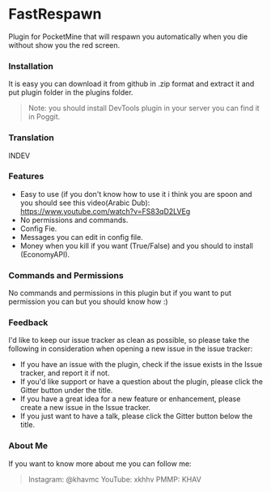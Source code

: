 # FastRespawn

Plugin for PocketMine that will respawn you automatically when you die without show you the red screen.<br>

### Installation
It is easy you can download it from github in .zip format and extract it and put plugin folder in the plugins folder.
> Note: you should install DevTools plugin in your server you can find it in Poggit.

### Translation
INDEV

### Features
- Easy to use (if you don't know how to use it i think you are spoon and you should see this video(Arabic Dub): https://www.youtube.com/watch?v=FS83qD2LVEg
- No permissions and commands.
- Config Fie.
- Messages you can edit in config file.
- Money when you kill if you want (True/False) and you should to install (EconomyAPI).

### Commands and Permissions
No commands and permissions in this plugin but if you want to put permission you can but you should know how :)

### Feedback
I'd like to keep our issue tracker as clean as possible, so please take the following in consideration when opening a new issue in the issue tracker:
- If you have an issue with the plugin, check if the issue exists in the Issue tracker, and report it if not.
- If you'd like support or have a question about the plugin, please click the Gitter button under the title.
- If you have a great idea for a new feature or enhancement, please create a new issue in the Issue tracker.
- If you just want to have a talk, please click the Gitter button below the title.

### About Me
If you want to know more about me you can follow me:
>Instagram: @khavmc
>YouTube: xkhhv
>PMMP: KHAV
